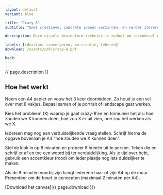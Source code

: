 ```yaml
---
layout: default
variant: blue

title: "Crazy-8"
subtitle: "Snel creatieve, concrete ideeën verzinnen, en verder itereren."

description: Deze visuele brainstorm techniek is bedoel om razendsnel een grote hoeveelheid ideeën op te halen.

labels: [ideation, convergeren, co-creatie, tekenen]
download: /assets/pdf/crazy-8.pdf

back: ..
---
```

{{ page.description }}

## Hoe het werkt

Neem een A4 papier en vouw het 3 keer doormidden. Zo houd je een vel over met 8 vakjes. Bepaal samen of je portrait of landscape gaat werken.

Kies het probleem (X) waarop je gaat crazy-8'en en formuleer het als: hoe zouden we X kunnen doen, hoe zou X er uit zien, hoe zou het werken als we X.

Iedereen mag nog een verduidelijkende vraag stellen. Schrijf hierna de opgave bovenaan je A4 "hoe zouden we X kunnen doen".

Stel de klok in op 8 minuten en probeer 8 ideeën uit te persen. Teken die en schrijf er af en toe een woord bij ter verduidelijking. Als je tijd over hebt, gebruik een accentkleur (rood) om ieder plaatje nog iets duidelijker te maken.

Als de 8 minuten voorbij zijn hangt iedereen haar of zijn A4 op de muur. Presenteer om de beurt je concepten (maximaal 2 minuten per A4).

[Download het canvas]({{ page.download }})